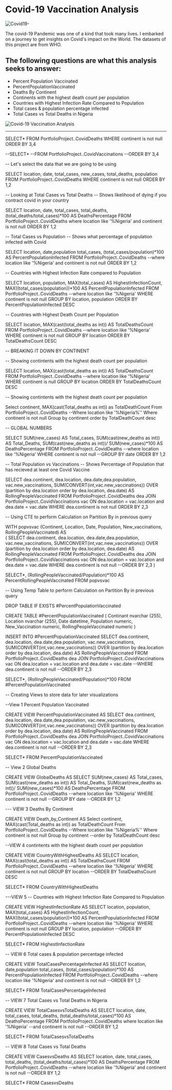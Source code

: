 # Covid-19 Vaccination Analysis

![Covid19-](https://github.com/mikeolaniyi/Covid19_Vaccination_Analysis_in_SQL/assets/120651356/ab54c8f4-7465-49b9-8502-c9f758497889)



The covid-19 Pandemic was one of a kind that took many lives.
I embarked on a journey to get insights on Covid's impact on the World.
The datasets of this project are from WHO.

## The following questions are what this analysis seeks to answer:
 - Percent Population Vaccinated
 - PercentPopulationVaccinated
 - Deaths By Continent
 - Continents with the highest death count per population
 - Countries with Highest Infection Rate Compared to Population
 - Total cases & population percentage infected
 - Total Cases vs Total Deaths in Nigeria


![Covid-19 Vaccination Analysis](https://github.com/mikeolaniyi/Covid19_Vaccination_Analysis_in_SQL/assets/120651356/6baecef0-83d1-46b3-89f6-1528fdd01c7b)

---------------------------------------------------------------------------------------------------------------------------------------

SELECT*
FROM PortfolioProject..CovidDeaths
WHERE continent is not null 
ORDER BY 3,4


--SELECT*
--FROM PortfolioProject..CovidVaccinations
--ORDER BY 3,4

-- Let's select the data that we are going to be using

SELECT location, date, total_cases, new_cases, total_deaths, population
FROM PortfolioProject..CovidDeaths
WHERE continent is not null 
ORDER BY 1,2

-- Looking at Total Cases vs Total Deaths
-- Shows likelihood of dying if you contract covid in your country

SELECT location, date, total_cases, total_deaths, (total_deaths/total_cases)*100 AS DeathsPercentage
FROM PortfolioProject..CovidDeaths
where location like '%Nigeria' 
and continent is not null
ORDER BY 1,2


-- Total Cases vs Population
-- Shows what percentage of population infected with Covid



SELECT location, date,population total_cases, (total_cases/population)*100 AS PercentPopulationInfected
FROM PortfolioProject..CovidDeaths
--where location like '%Nigeria' and continent is not null 
ORDER BY 1,2


-- Countries with Highest Infection Rate compared to Population

SELECT location, population, MAX(total_cases) AS HighestInfectionCount, MAX((total_cases/population))*100 AS PercentPopulationInfected
FROM PortfolioProject..CovidDeaths
--where location like '%Nigeria'
WHERE continent is not null 
GROUP BY location, population
ORDER BY PercentPopulationInfected DESC	


-- Countries with Highest Death Count per Population

SELECT location, MAX(cast(total_deaths as int)) AS TotalDeathsCount
FROM PortfolioProject..CovidDeaths
--where location like '%Nigeria'
WHERE continent is not null 
GROUP BY location
ORDER BY TotalDeathsCount DESC	

-- BREAKING IT DOWN BY CONTINENT

-- Showing contintents with the highest death count per population

SELECT location, MAX(cast(total_deaths as int)) AS TotalDeathsCount
FROM PortfolioProject..CovidDeaths
--where location like '%Nigeria'
WHERE continent is null 
GROUP BY location
ORDER BY TotalDeathsCount DESC	


-- Showing contintents with the highest death count per population

Select continent, MAX(cast(Total_deaths as int)) as TotalDeathCount
From PortfolioProject..CovidDeaths
--Where location like '%Nigeria%''
Where continent is not null 
Group by continent
order by TotalDeathCount desc


-- GLOBAL NUMBERS


SELECT SUM(new_cases) AS Total_cases, SUM(cast(new_deaths as int)) AS Total_Deaths, SUM(cast(new_deaths as int))/ SUM(new_cases)*100 AS DeathsPercentage
FROM PortfolioProject..CovidDeaths
--where location like '%Nigeria'
WHERE continent is not null 
--GROUP BY date
ORDER BY 1,2



-- Total Population vs Vaccinations
-- Shows Percentage of Population that has recieved at least one Covid Vaccine

SELECT dea.continent, dea.location, dea.date,dea.population, vac.new_vaccinations, 
SUM(CONVERT(int,vac.new_vaccinations)) OVER (partition by dea.location order by dea.location, dea.date) AS RollingPeopleVaccinated
FROM PortfolioProject..CovidDeaths dea
JOIN PortfolioProject..CovidVaccinations vac
ON dea.location = vac.location
and dea.date = vac.date
WHERE dea.continent is not null
ORDER BY 2,3


-- Using CTE to perform Calculation on Partition By in previous query

WITH popvsvac (Continent, Location, Date, Population, New_vaccinations, RollingPeopleVaccinated) AS  
(
SELECT dea.continent, dea.location, dea.date,dea.population, vac.new_vaccinations, 
SUM(CONVERT(int,vac.new_vaccinations)) OVER (partition by dea.location order by dea.location, dea.date) AS RollingPeopleVaccinated
FROM PortfolioProject..CovidDeaths dea
JOIN PortfolioProject..CovidVaccinations vac
ON dea.location = vac.location
and dea.date = vac.date
WHERE dea.continent is not null
--ORDER BY 2,3
)

SELECT*, (RollingPeopleVaccinated/Population)*100 AS PercentRollingPeopleVaccinated
FROM popvsvac


-- Using Temp Table to perform Calculation on Partition By in previous query

DROP TABLE IF EXISTS #PercentPopulationVaccinated

CREATE TABLE #PercentPopulationVaccinated
(
Continant nvarchar (255),
Location nvarchar (255),
Date datetime,
Population numeric,
New_Vaccination numeric,
RollingPeopleVaccinated numeric
)


INSERT INTO #PercentPopulationVaccinated
SELECT dea.continent, dea.location, dea.date,dea.population, vac.new_vaccinations, 
SUM(CONVERT(int,vac.new_vaccinations)) OVER (partition by dea.location order by dea.location, dea.date) AS RollingPeopleVaccinated
FROM PortfolioProject..CovidDeaths dea
JOIN PortfolioProject..CovidVaccinations vac
ON dea.location = vac.location
and dea.date = vac.date
--WHERE dea.continent is not null
--ORDER BY 2,3

SELECT*, (RollingPeopleVaccinated/Population)*100
FROM #PercentPopulationVaccinated


-- Creating Views to store data for later visualizations

--View 1 Percent Population Vaccinated

CREATE VIEW PercentPopulationVaccinated AS
SELECT dea.continent, dea.location, dea.date,dea.population, vac.new_vaccinations, 
SUM(CONVERT(int,vac.new_vaccinations)) OVER (partition by dea.location order by dea.location, dea.date) 
AS RollingPeopleVaccinated
FROM PortfolioProject..CovidDeaths dea
JOIN PortfolioProject..CovidVaccinations vac
ON dea.location = vac.location
and dea.date = vac.date
WHERE dea.continent is not null
--ORDER BY 2,3

SELECT*
FROM PercentPopulationVaccinated


-- View 2 Global Deaths

CREATE VIEW GlobalDeaths AS
SELECT SUM(new_cases) AS Total_cases, SUM(cast(new_deaths as int)) AS Total_Deaths, 
SUM(cast(new_deaths as int))/ SUM(new_cases)*100 AS DeathsPercentage
FROM PortfolioProject..CovidDeaths
--where location like '%Nigeria'
WHERE continent is not null 
--GROUP BY date
--ORDER BY 1,2


--- VIEW 3 Deaths By Continent

CREATE VIEW Death_by_Continent AS
Select continent, MAX(cast(Total_deaths as int)) as TotalDeathCount
From PortfolioProject..CovidDeaths
--Where location like '%Nigeria%''
Where continent is not null 
Group by continent
--order by TotalDeathCount desc


--VIEW 4 contintents with the highest death count per population

CREATE VIEW CountryWithHighestDeaths AS
SELECT location, MAX(cast(total_deaths as int)) AS TotalDeathsCount
FROM PortfolioProject..CovidDeaths
--where location like '%Nigeria'
WHERE continent is not null 
GROUP BY location
--ORDER BY TotalDeathsCount DESC	

SELECT*
FROM CountryWithHighestDeaths


---VIEW 5 -- Countries with Highest Infection Rate Compared to Population

CREATE VIEW HighestInfectionRate AS
SELECT location, population, MAX(total_cases) AS HighestInfectionCount, MAX((total_cases/population))*100 AS PercentPopulationInfected
FROM PortfolioProject..CovidDeaths
--where location like '%Nigeria'
WHERE continent is not null 
GROUP BY location, population
--ORDER BY PercentPopulationInfected DESC	

SELECT*
FROM HighestInfectionRate



-- VIEW 6 Total cases & population percentage infected


CREATE VIEW TotalCasesPercentageInfected AS
SELECT location, date,population total_cases, (total_cases/population)*100 AS PercentPopulationInfected
FROM PortfolioProject..CovidDeaths
--where location like '%Nigeria' and continent is not null 
--ORDER BY 1,2

SELECT* 
FROM TotalCasesPercentageInfected



-- VIEW 7 Total Cases vs Total Deaths in Nigeria

CREATE VIEW TotalCasesvsTotalDeaths AS
SELECT location, date, total_cases, total_deaths, (total_deaths/total_cases)*100 AS DeathsPercentage
FROM PortfolioProject..CovidDeaths
where location like '%Nigeria' 
--and continent is not null
--ORDER BY 1,2

SELECT*
FROM TotalCasesvsTotalDeaths


-- VIEW 8 Total Cases vs Total Deaths

CREATE VIEW CasesvsDeaths AS
SELECT location, date, total_cases, total_deaths, (total_deaths/total_cases)*100 AS DeathsPercentage
FROM PortfolioProject..CovidDeaths
--where location like '%Nigeria' and continent is not null
--ORDER BY 1,2

SELECT*
FROM CasesvsDeaths
